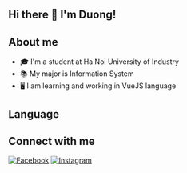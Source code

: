 ## Hi there 👋 I'm Duong!
## About me

- 🎓 I'm a student at Ha Noi University of Industry
- 📚 My major is Information System
- 🖥️ I am learning and working in VueJS language

## Language


## Connect with me

[![Facebook](https://raw.githubusercontent.com/rahuldkjain/github-profile-readme-generator/master/src/images/icons/Social/facebook.svg)](https://www.facebook.com/duongitbg01)
[![Instagram](https://encrypted-tbn0.gstatic.com/images?q=tbn:ANd9GcQQA29UZof2pHMjPlnL2w_HTGEdm3YJ8Z1D3A&s)](https://www.instagram.com/duongbg01)


